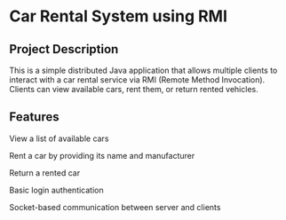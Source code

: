 # Car Rental System using RMI
## Project Description
This is a simple distributed Java application that allows multiple clients to interact with a car rental service via RMI (Remote Method Invocation). Clients can view available cars, rent them, or return rented vehicles.

## Features
View a list of available cars

Rent a car by providing its name and manufacturer

Return a rented car

Basic login authentication

Socket-based communication between server and clients
